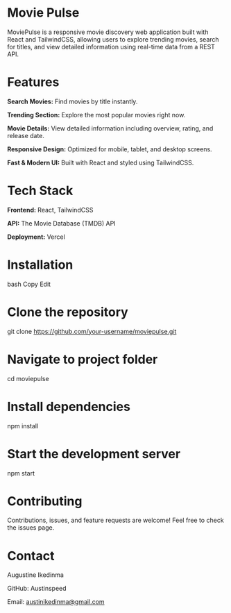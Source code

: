 # Movie Pulse

MoviePulse is a responsive movie discovery web application built with React and TailwindCSS, allowing users to explore trending movies, search for titles, and view detailed information using real-time data from a REST API.

# Features

 **Search Movies:** Find movies by title instantly.

 **Trending Section:** Explore the most popular movies right now.

 **Movie Details:** View detailed information including overview, rating, and release date.

 **Responsive Design:** Optimized for mobile, tablet, and desktop screens.

 **Fast & Modern UI:** Built with React and styled using TailwindCSS.

# Tech Stack

**Frontend:** React, TailwindCSS

**API:** The Movie Database (TMDB) API

**Deployment:** Vercel

# Installation
bash
Copy
Edit

# Clone the repository
git clone https://github.com/your-username/moviepulse.git

# Navigate to project folder
cd moviepulse

# Install dependencies
npm install

# Start the development server
npm start

# Contributing

Contributions, issues, and feature requests are welcome!
Feel free to check the issues page.

# Contact
Augustine Ikedinma

GitHub: Austinspeed

Email: austinikedinma@gmail.com
